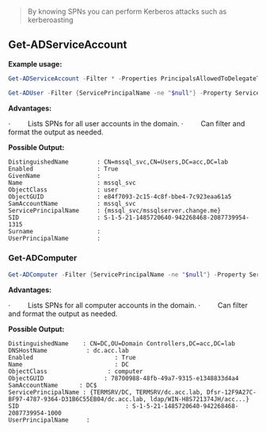 >By knowing SPNs you can perform Kerberos attacks such as kerberoasting
## Get-ADServiceAccount

**Example usage:**

``` Powershell
Get-ADServiceAccount -Filter * -Properties PrincipalsAllowedToDelegateToAccount | Select-Object Name, PrincipalsAllowedToDelegateToAccount
```

``` Powershell
Get-ADUser -Filter {ServicePrincipalName -ne "$null"} -Property ServicePrincipalName
```

**Advantages:**

·         Lists SPNs for all user accounts in the domain.
·         Can filter and format the output as needed.


**Possible Output:**

``` Output
DistinguishedName        : CN=mssql_svc,CN=Users,DC=acc,DC=lab
Enabled                  : True
GivenName                :
Name                     : mssql_svc
ObjectClass              : user
ObjectGUID               : e84f7093-2c15-4c8f-bbe4-7c923eaa61a5
SamAccountName           : mssql_svc
ServicePrincipalName     : {mssql_svc/mssqlserver.change.me}
SID                      : S-1-5-21-1485720640-942268468-2087739954-1315
Surname                  :
UserPrincipalName        :
```


### Get-ADComputer

``` Powershell
Get-ADComputer -Filter {ServicePrincipalName -ne "$null"} -Property ServicePrincipalName
```

**Advantages:**

·         Lists SPNs for all computer accounts in the domain.
·         Can filter and format the output as needed.


**Possible Output:**

``` Output
DistinguishedName    : CN=DC,OU=Domain Controllers,DC=acc,DC=lab
DNSHostName           : dc.acc.lab
Enabled                       : True
Name                          : DC
ObjectClass                 : computer
ObjectGUID                 : 78700988-48fb-49a7-9315-e1348833d4a4
SamAccountName      : DC$
ServicePrincipalName : {TERMSRV/DC, TERMSRV/dc.acc.lab, Dfsr-12F9A27C-BF97-4787-9364-D31B6C55EB04/dc.acc.lab, ldap/WIN-H8S721374JH/acc...}
SID                              : S-1-5-21-1485720640-942268468-2087739954-1000
UserPrincipalName     :
```

